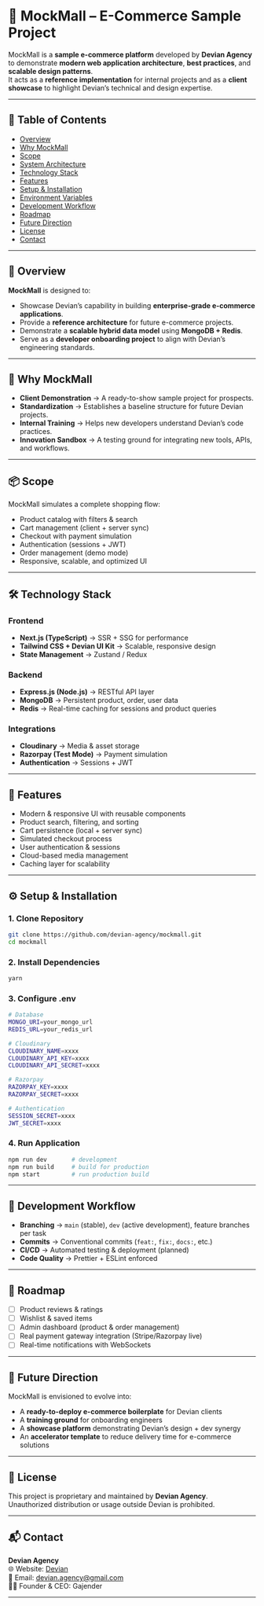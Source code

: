 # 🛒 MockMall – E-Commerce Sample Project

MockMall is a **sample e-commerce platform** developed by **Devian Agency** to demonstrate **modern web application architecture**, **best practices**, and **scalable design patterns**.  
It acts as a **reference implementation** for internal projects and as a **client showcase** to highlight Devian’s technical and design expertise.  

---

## 📖 Table of Contents

- [Overview](#-overview)  
- [Why MockMall](#-why-mockmall)  
- [Scope](#-scope)  
- [System Architecture](#-system-architecture)  
- [Technology Stack](#-technology-stack)  
- [Features](#-features)  
- [Setup & Installation](#-setup--installation)  
- [Environment Variables](#-environment-variables)  
- [Development Workflow](#-development-workflow)  
- [Roadmap](#-roadmap)  
- [Future Direction](#-future-direction)  
- [License](#-license)  
- [Contact](#-contact)  

---

## 📝 Overview

**MockMall** is designed to:  

- Showcase Devian’s capability in building **enterprise-grade e-commerce applications**.  
- Provide a **reference architecture** for future e-commerce projects.  
- Demonstrate a **scalable hybrid data model** using **MongoDB + Redis**.  
- Serve as a **developer onboarding project** to align with Devian’s engineering standards.  

---

## 🎯 Why MockMall

- **Client Demonstration** → A ready-to-show sample project for prospects.  
- **Standardization** → Establishes a baseline structure for future Devian projects.  
- **Internal Training** → Helps new developers understand Devian’s code practices.  
- **Innovation Sandbox** → A testing ground for integrating new tools, APIs, and workflows.  

---

## 📦 Scope

MockMall simulates a complete shopping flow:  

- Product catalog with filters & search  
- Cart management (client + server sync)  
- Checkout with payment simulation  
- Authentication (sessions + JWT)  
- Order management (demo mode)  
- Responsive, scalable, and optimized UI  

---

## 🛠️ Technology Stack

### Frontend
- **Next.js (TypeScript)** → SSR + SSG for performance  
- **Tailwind CSS + Devian UI Kit** → Scalable, responsive design  
- **State Management** → Zustand / Redux  

### Backend
- **Express.js (Node.js)** → RESTful API layer  
- **MongoDB** → Persistent product, order, user data  
- **Redis** → Real-time caching for sessions and product queries  

### Integrations
- **Cloudinary** → Media & asset storage  
- **Razorpay (Test Mode)** → Payment simulation  
- **Authentication** → Sessions + JWT  

---

## 🚀 Features

- Modern & responsive UI with reusable components  
- Product search, filtering, and sorting  
- Cart persistence (local + server sync)  
- Simulated checkout process  
- User authentication & sessions  
- Cloud-based media management  
- Caching layer for scalability  

---

## ⚙️ Setup & Installation

### 1. Clone Repository
```bash
git clone https://github.com/devian-agency/mockmall.git
cd mockmall
```
### 2. Install Dependencies
```bash
yarn
```

### 3. Configure .env
```bash
# Database
MONGO_URI=your_mongo_url
REDIS_URL=your_redis_url

# Cloudinary
CLOUDINARY_NAME=xxxx
CLOUDINARY_API_KEY=xxxx
CLOUDINARY_API_SECRET=xxxx

# Razorpay
RAZORPAY_KEY=xxxx
RAZORPAY_SECRET=xxxx

# Authentication
SESSION_SECRET=xxxx
JWT_SECRET=xxxx

```

### 4. Run Application
```bash
npm run dev       # development
npm run build     # build for production
npm start         # run production build
```

---

## 🔄 Development Workflow

- **Branching** → `main` (stable), `dev` (active development), feature branches per task  
- **Commits** → Conventional commits (`feat:`, `fix:`, `docs:`, etc.)  
- **CI/CD** → Automated testing & deployment (planned)  
- **Code Quality** → Prettier + ESLint enforced  

---

## 📌 Roadmap

- [ ] Product reviews & ratings  
- [ ] Wishlist & saved items  
- [ ] Admin dashboard (product & order management)  
- [ ] Real payment gateway integration (Stripe/Razorpay live)  
- [ ] Real-time notifications with WebSockets  

---

## 🔮 Future Direction

MockMall is envisioned to evolve into:  

- A **ready-to-deploy e-commerce boilerplate** for Devian clients  
- A **training ground** for onboarding engineers  
- A **showcase platform** demonstrating Devian’s design + dev synergy  
- An **accelerator template** to reduce delivery time for e-commerce solutions  

---

## 📜 License

This project is proprietary and maintained by **Devian Agency**.  
Unauthorized distribution or usage outside Devian is prohibited.  

---

## 📬 Contact

**Devian Agency**  
🌐 Website: [Devian](https://devian.agency)  
📧 Email: devian.agency@gmail.com  
👨‍💻 Founder & CEO: Gajender  

---



